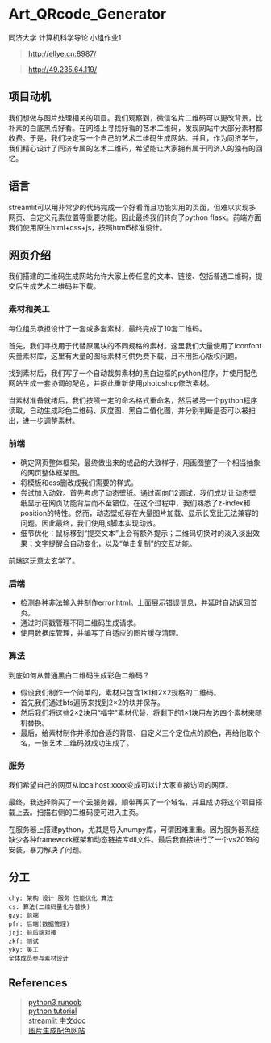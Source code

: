 # Art_QRcode_Generator
同济大学 计算机科学导论 小组作业1

> http://ellye.cn:8987/

> http://49.235.64.119/
## 项目动机
我们想做与图片处理相关的项目。我们观察到，微信名片二维码可以更改背景，比朴素的白底黑点好看。在网络上寻找好看的艺术二维码，发现网站中大部分素材都收费。于是，我们决定写一个自己的艺术二维码生成网站。并且，作为同济学生，我们精心设计了同济专属的艺术二维码，希望能让大家拥有属于同济人的独有的回忆。

## 语言
streamlit可以用非常少的代码完成一个好看而且功能实用的页面，但难以实现多网页、自定义元素位置等重要功能。因此最终我们转向了python flask。前端方面我们使用原生html+css+js，按照html5标准设计。

## 网页介绍
我们搭建的二维码生成网站允许大家上传任意的文本、链接、包括普通二维码，提交后生成艺术二维码并下载。

### 素材和美工
每位组员承担设计了一套或多套素材，最终完成了10套二维码。

首先，我们寻找用于代替原黑块的不同规格的素材。这里我们大量使用了iconfont矢量素材库，这里有大量的图标素材可供免费下载，且不用担心版权问题。

找到素材后，我们写了一个自动裁剪素材的黑白边框的python程序，并使用配色网站生成一套协调的配色，并据此重新使用photoshop修改素材。

当素材准备就绪后，我们按照一定的命名格式重命名，然后被另一个python程序读取，自动生成彩色二维码、灰度图、黑白二值化图，并分别判断是否可以被扫出，进一步调整素材。

### 前端
- 确定网页整体框架，最终做出来的成品的大致样子，用画图整了一个相当抽象的网页整体框架图。
- 将模板和css删改成我们需要的样式。
- 尝试加入动效。首先考虑了动态壁纸。通过面向f12调试，我们成功让动态壁纸显示在网页功能背后而不至错位。在这个过程中，我们熟悉了z-index和position的特性。然而，动态壁纸存在大量图片加载、显示长宽比无法兼容的问题。因此最终，我们使用js脚本实现动效。
- 细节优化：鼠标移到“提交文本”上会有额外提示；二维码切换时的淡入淡出效果；文字提醒会自动变化，以及“单击复制”的交互功能。

前端这玩意太玄学了。

### 后端
- 检测各种非法输入并制作error.html。上面展示错误信息，并延时自动返回首页。
- 通过时间戳管理不同二维码生成请求。
- 使用数据库管理，并编写了自适应的图片缓存清理。

### 算法
到底如何从普通黑白二维码生成彩色二维码？
- 假设我们制作一个简单的，素材只包含1×1和2×2规格的二维码。
- 首先我们通过bfs遍历来找到2×2的块并保存。
- 然后我们将这些2×2块用“福字”素材代替，将剩下的1×1块用左边四个素材来随机替换。
- 最后，给素材制作并添加合适的背景、自定义三个定位点的颜色，再给他取个名，一张艺术二维码就成功生成了。

### 服务
我们希望自己的网页从localhost:xxxx变成可以让大家直接访问的网页。

最终，我选择购买了一个云服务器，顺带再买了一个域名，并且成功将这个项目搭载上去。扫描右侧的二维码便可进入主页。

在服务器上搭建python，尤其是导入numpy库，可谓困难重重。因为服务器系统缺少各种framework框架和动态链接库dll文件。最后我直接进行了一个vs2019的安装，暴力解决了问题。

## 分工
    chy: 架构 设计 服务 性能优化 算法
    cs: 算法(二维码量化与替换)
    gzy: 前端
    pfr: 后端(数据管理)
    jrj: 前后端对接
    zkf: 测试
    yky: 美工
    全体成员参与素材设计


## References
> [python3 runoob](https://www.runoob.com/python3/python3-tutorial.html)<br>
> [python tutorial](https://www.runoob.com/manual/pythontutorial3/docs/html/introduction.html)<br>
> [streamlit 中文doc](http://cw.hubwiz.com/card/c/streamlit-manual/)<br>
> [图片生成配色网站](http://www.colorfavs.com/)<br>
